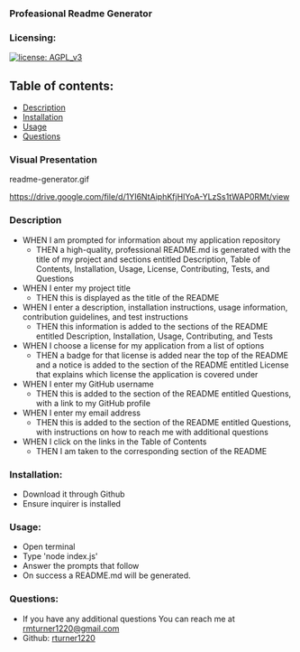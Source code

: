 
  ### Profeasional Readme Generator

  ### Licensing:
  [![license: AGPL_v3](https://img.shields.io/badge/license-AGPL_v3-blue.svg)](https://www.gnu.org/licenses/agpl-3.0.html)

 
  ## Table of contents:
  * [Description](#description)
  * [Installation](#installation)
  * [Usage](#usage)
  * [Questions](#questions) 
  
  
  ### Visual Presentation
  readme-generator.gif
  
  https://drive.google.com/file/d/1YI6NtAiphKfjHIYoA-YLzSs1tWAP0RMt/view
  
  


 ### Description
  * WHEN I am prompted for information about my application repository
    - THEN a high-quality, professional README.md is generated with the title of my project and sections entitled Description, Table of Contents, Installation, Usage,       License, Contributing, Tests, and Questions
  * WHEN I enter my project title
    - THEN this is displayed as the title of the README
  * WHEN I enter a description, installation instructions, usage information, contribution guidelines, and test instructions
    - THEN this information is added to the sections of the README entitled Description, Installation, Usage, Contributing, and Tests
  * WHEN I choose a license for my application from a list of options
    - THEN a badge for that license is added near the top of the README and a notice is added to the section of the README entitled License that explains which license       the application is covered under
  * WHEN I enter my GitHub username
    - THEN this is added to the section of the README entitled Questions, with a link to my GitHub profile
  * WHEN I enter my email address
    - THEN this is added to the section of the README entitled Questions, with instructions on how to reach me with additional questions
  * WHEN I click on the links in the Table of Contents
    - THEN I am taken to the corresponding section of the README

   
  ### Installation:
  * Download it through Github
  * Ensure inquirer is installed  
  
  
  ### Usage:
  * Open terminal
  * Type 'node index.js'
  * Answer the prompts that follow
  * On success a README.md will be generated.


  ### Questions:
  - If you have any additional questions You can reach me at rmturner1220@gmail.com
  - Github: [rturner1220](https://github.com/rturner1220)
  
  

